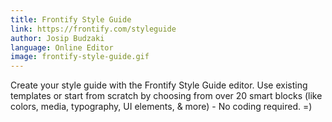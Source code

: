 ```yaml
---
title: Frontify Style Guide
link: https://frontify.com/styleguide
author: Josip Budzaki
language: Online Editor
image: frontify-style-guide.gif
---
```


Create your style guide with the Frontify Style Guide editor. Use existing templates or start from scratch by choosing from over 20 smart blocks (like colors, media, typography, UI elements, & more) - No coding required. =)